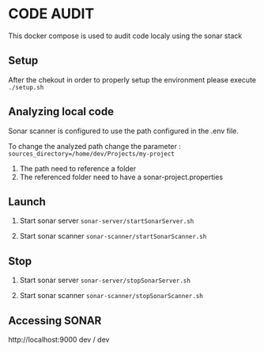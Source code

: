 # CODE AUDIT

This docker compose is used to audit code localy using the sonar stack

## Setup
After the chekout in order to properly setup the environment please execute 
`
./setup.sh
`

## Analyzing local code
Sonar scanner is configured to use the path configured in the .env file.

To change the analyzed path change the parameter :
`
sources_directory=/home/dev/Projects/my-project
`

1. The path need to reference a folder
2. The referenced folder need to have a sonar-project.properties

## Launch

1. Start sonar server
`sonar-server/startSonarServer.sh`

3. Start sonar scanner
`sonar-scanner/startSonarScanner.sh`

## Stop

1. Start sonar server
`sonar-server/stopSonarServer.sh`

3. Start sonar scanner
`sonar-scanner/stopSonarScanner.sh`

## Accessing SONAR
http://localhost:9000
dev / dev

